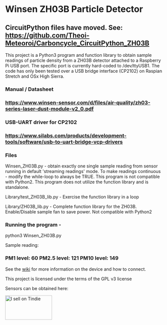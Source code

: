 # Winsen ZH03B Particle Detector 

## CircuitPython files have moved.  See: https://github.com/Theoi-Meteoroi/Carboncycle_CircuitPython_ZH03B


This project is a Python3 program and function library to obtain sample readings of particle density from a ZH03B detector attached to a Raspberry Pi USB port.  The specific port is currently hard-coded to /dev/ttyUSB1. The code has only been tested over a USB bridge interface (CP2102) on Raspian Stretch and OSx High Sierra.   

### Manual / Datasheet 
### https://www.winsen-sensor.com/d/files/air-quality/zh03-series-laser-dust-module-v2_0.pdf

### USB-UART driver for CP2102
### https://www.silabs.com/products/development-tools/software/usb-to-uart-bridge-vcp-drivers

### Files

Winsen_ZH03B.py - obtain exactly one single sample reading from sensor running in default 'streaming readings' mode. 
                  To make readings continuous -  modify the while-loop to always be TRUE. This program is not compatible with 
                  Python2. This program does not utilize the function library and is standalone.
                  
Library/test_ZH03B_lib.py - Exercise the function library in a loop

Library/ZH03B_lib.py  - Complete function library for the ZH03B. Enable/Disable sample fan to save power. Not compatible with Python2
       
 ### Running the program -
 <prompt> python3 Winsen_ZH03B.py

Sample reading:

###   PM1 level:  60 PM2.5 level:  121 PM10 level:  149


See the [wiki](https://github.com/Theoi-Meteoroi/Winsen_ZH03B/wiki) for more information on the device and how to connect.

This project is licensed under the terms of the GPL v3 license

Sensors can be obtained here:

<a href="https://www.tindie.com/stores/CarbonCycle/?ref=offsite_badges&utm_source=sellers_CarbonCycle&utm_medium=badges&utm_campaign=badge_medium"><img src="https://d2ss6ovg47m0r5.cloudfront.net/badges/tindie-mediums.png" alt="I sell on Tindie" width="150" height="78"></a>
